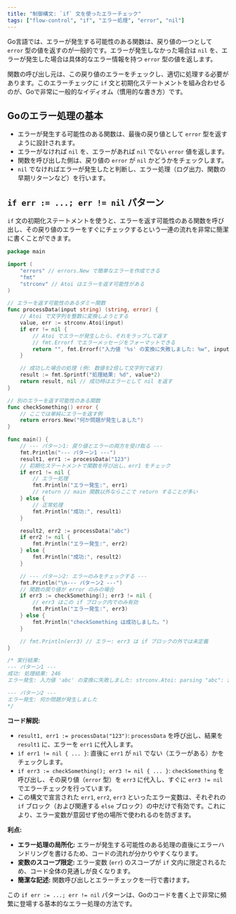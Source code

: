 ```yaml
---
title: "制御構文: `if` 文を使ったエラーチェック"
tags: ["flow-control", "if", "エラー処理", "error", "nil"]
---
```


Go言語では、エラーが発生する可能性のある関数は、戻り値の一つとして `error` 型の値を返すのが一般的です。エラーが発生しなかった場合は `nil` を、エラーが発生した場合は具体的なエラー情報を持つ `error` 型の値を返します。

関数の呼び出し元は、この戻り値のエラーをチェックし、適切に処理する必要があります。このエラーチェックに `if` 文と初期化ステートメントを組み合わせるのが、Goで非常に一般的なイディオム（慣用的な書き方）です。

## Goのエラー処理の基本

*   エラーが発生する可能性のある関数は、最後の戻り値として `error` 型を返すように設計されます。
*   エラーがなければ `nil` を、エラーがあれば `nil` でない `error` 値を返します。
*   関数を呼び出した側は、戻り値の `error` が `nil` かどうかをチェックします。
*   `nil` でなければエラーが発生したと判断し、エラー処理（ログ出力、関数の早期リターンなど）を行います。

## `if err := ...; err != nil` パターン

`if` 文の初期化ステートメントを使うと、エラーを返す可能性のある関数を呼び出し、その戻り値のエラーをすぐにチェックするという一連の流れを非常に簡潔に書くことができます。

```go title="if と初期化ステートメントによるエラーチェック"
package main

import (
	"errors" // errors.New で簡単なエラーを作成できる
	"fmt"
	"strconv" // Atoi はエラーを返す可能性がある
)

// エラーを返す可能性のあるダミー関数
func processData(input string) (string, error) {
	// Atoi で文字列を整数に変換しようとする
	value, err := strconv.Atoi(input)
	if err != nil {
		// Atoi でエラーが発生したら、それをラップして返す
		// fmt.Errorf でエラーメッセージをフォーマットできる
		return "", fmt.Errorf("入力値 '%s' の変換に失敗しました: %w", input, err)
	}

	// 成功した場合の処理 (例: 数値を2倍して文字列で返す)
	result := fmt.Sprintf("処理結果: %d", value*2)
	return result, nil // 成功時はエラーとして nil を返す
}

// 別のエラーを返す可能性のある関数
func checkSomething() error {
	// ここでは単純にエラーを返す例
	return errors.New("何か問題が発生しました")
}

func main() {
	// --- パターン1: 戻り値とエラーの両方を受け取る ---
	fmt.Println("--- パターン1 ---")
	result1, err1 := processData("123")
	// 初期化ステートメントで関数を呼び出し、err1 をチェック
	if err1 != nil {
		// エラー処理
		fmt.Println("エラー発生:", err1)
		// return // main 関数以外ならここで return することが多い
	} else {
		// 正常処理
		fmt.Println("成功:", result1)
	}

	result2, err2 := processData("abc")
	if err2 != nil {
		fmt.Println("エラー発生:", err2)
	} else {
		fmt.Println("成功:", result2)
	}

	// --- パターン2: エラーのみをチェックする ---
	fmt.Println("\n--- パターン2 ---")
	// 関数の戻り値が error のみの場合
	if err3 := checkSomething(); err3 != nil {
		// err3 はこの if ブロック内でのみ有効
		fmt.Println("エラー発生:", err3)
	} else {
		fmt.Println("checkSomething は成功しました。")
	}

	// fmt.Println(err3) // エラー: err3 は if ブロックの外では未定義
}

/* 実行結果:
--- パターン1 ---
成功: 処理結果: 246
エラー発生: 入力値 'abc' の変換に失敗しました: strconv.Atoi: parsing "abc": invalid syntax

--- パターン2 ---
エラー発生: 何か問題が発生しました
*/
```

**コード解説:**

*   `result1, err1 := processData("123")`: `processData` を呼び出し、結果を `result1` に、エラーを `err1` に代入します。
*   `if err1 != nil { ... }`: 直後に `err1` が `nil` でない（エラーがある）かをチェックします。
*   `if err3 := checkSomething(); err3 != nil { ... }`: `checkSomething` を呼び出し、その戻り値（`error` 型）を `err3` に代入し、すぐに `err3 != nil` でエラーチェックを行っています。
*   この構文で宣言された `err1`, `err2`, `err3` といったエラー変数は、それぞれの `if` ブロック（および関連する `else` ブロック）の中だけで有効です。これにより、エラー変数が意図せず他の場所で使われるのを防ぎます。

**利点:**

*   **エラー処理の局所化:** エラーが発生する可能性のある処理の直後にエラーハンドリングを書けるため、コードの流れが分かりやすくなります。
*   **変数のスコープ限定:** エラー変数 (`err`) のスコープが `if` 文内に限定されるため、コード全体の見通しが良くなります。
*   **簡潔な記述:** 関数呼び出しとエラーチェックを一行で書けます。

この `if err := ...; err != nil` パターンは、Goのコードを書く上で非常に頻繁に登場する基本的なエラー処理の方法です。